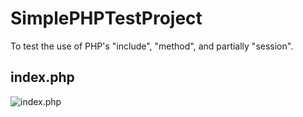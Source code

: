# SimplePHPTestProject
To test the use of PHP's "include", "method", and partially "session".

## index.php
![index.php](https://user-images.githubusercontent.com/70519090/162193938-31a5b3df-a76d-4473-be80-c98eaa312886.png)
